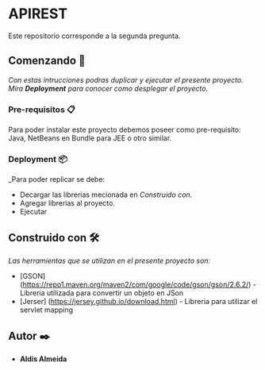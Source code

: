 # APIREST
Este repositorio corresponde a la segunda pregunta. 

## Comenzando 🚀
_Con estas intrucciones podras duplicar y ejecutar el presente proyecto.
Mira **Deployment** para conocer como desplegar el proyecto._


### Pre-requisitos 📋
Para poder instalar este proyecto debemos poseer como pre-requisito: Java, NetBeans en Bundle para JEE o otro similar.


### Deployment 📦
_Para poder replicar se debe:
* Decargar las librerias mecionada en *Construido con*.
* Agregar librerias al proyecto.
* Ejecutar

## Construido con 🛠️

_Las herramientas que se utilizan en el presente proyecto son:_

* [GSON] (https://repo1.maven.org/maven2/com/google/code/gson/gson/2.6.2/) - Libreria utilizada para  convertir un objeto en JSon
* [Jerser] (https://jersey.github.io/download.html) - Libreria para utilizar el servlet mapping


## Autor ✒️
* **Aldis Almeida**
